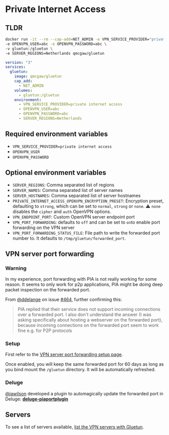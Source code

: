 # Private Internet Access

## TLDR

```sh
docker run -it --rm --cap-add=NET_ADMIN -e VPN_SERVICE_PROVIDER="private internet access" \
-e OPENVPN_USER=abc -e OPENVPN_PASSWORD=abc \
-v gluetun:/gluetun \
-e SERVER_REGIONS=Netherlands qmcgaw/gluetun
```

```yml
version: "3"
services:
  gluetun:
    image: qmcgaw/gluetun
    cap_add:
      - NET_ADMIN
    volumes:
      - gluetun:/gluetun
    environment:
      - VPN_SERVICE_PROVIDER=private internet access
      - OPENVPN_USER=abc
      - OPENVPN_PASSWORD=abc
      - SERVER_REGIONS=Netherlands
```

## Required environment variables

- `VPN_SERVICE_PROVIDER=private internet access`
- `OPENVPN_USER`
- `OPENVPN_PASSWORD`

## Optional environment variables

- `SERVER_REGIONS`: Comma separated list of regions
- `SERVER_NAMES`: Comma separated list of server names
- `SERVER_HOSTNAMES`: Comma separated list of server hostnames
- `PRIVATE_INTERNET_ACCESS_OPENVPN_ENCRYPTION_PRESET`: Encryption preset, defaulting to `strong`, which can be set to `normal`, `strong` or `none`. ⚠️ `none` disables the `cipher` and `auth` OpenVPN options.
- `VPN_ENDPOINT_PORT`: Custom OpenVPN server endpoint port
- `VPN_PORT_FORWARDING`: defaults to `off` and can be set to `on`to enable port forwarding on the VPN server
- `VPN_PORT_FORWARDING_STATUS_FILE`: File path to write the forwarded port number to. It defaults to `/tmp/gluetun/forwarded_port`.

## VPN server port forwarding

### Warning

In my experience, port forwarding with PIA is not really working for some reason. It seems to only work for p2p applications, PIA might be doing deep packet inspection on the forwarded port.

From [@ddelange](https://github.com/ddelange) on issue [#464](https://github.com/qdm12/gluetun/issues/464#issuecomment-1091966502), further confirming this:

> PIA replied that their service does not support incoming connections over a forwarded port.
> I also don't understand the answer (I was asking specifically about hosting a webserver on the forwarded port), because incoming connections on the forwarded port seem to work fine e.g. for P2P protocols

### Setup

First refer to the [VPN server port forwarding setup page](../advanced/vpn-port-forwarding.md#native-integrations).

Once enabled, you will keep the same forwarded port for 60 days as long as you bind mount the `/gluetun` directory. It will be automatically refreshed.

### Deluge

[@jawilson](https://github.com/jawilson) developed a plugin to automagically update the forwarded port in Deluge: [**deluge-piaportplugin**](https://github.com/jawilson/deluge-piaportplugin)

## Servers

To see a list of servers available, [list the VPN servers with Gluetun](../servers.md#list-of-vpn-servers).
